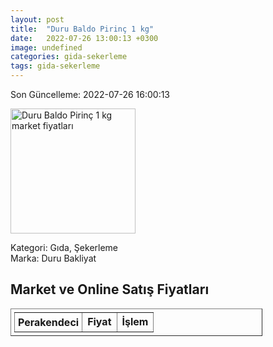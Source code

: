 ```yaml
---
layout: post
title:  "Duru Baldo Pirinç 1 kg"
date:   2022-07-26 13:00:13 +0300
image: undefined
categories: gida-sekerleme
tags: gida-sekerleme
---
```


Son Güncelleme: 2022-07-26 16:00:13

<img src="undefined" width="200" alt="Duru Baldo Pirinç 1 kg market fiyatları" />

Kategori: Gıda, Şekerleme
<br />
Marka: Duru Bakliyat

<h2>Market ve Online Satış Fiyatları</h2>

<table border="1" style="padding: 5px;width:80%;">
  <tr>
    <td style="padding: 5px;"><strong>Perakendeci</strong></td>
    <td><strong>Fiyat</strong></td>
    <td><strong>İşlem</strong></td>
  </tr>
  
</table>
